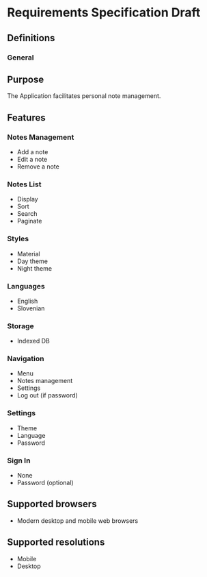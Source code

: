# Requirements Specification Draft


## Definitions

### General

## Purpose

The Application facilitates personal note management.



## Features

### Notes Management
 - Add a note
 - Edit a note
 - Remove a note

### Notes List
  - Display
  - Sort
  - Search
  - Paginate

### Styles
 - Material
 - Day theme
 - Night theme

### Languages
 - English
 - Slovenian

### Storage
 - Indexed DB

### Navigation
 - Menu
 - Notes management
 - Settings
 - Log out (if password)

### Settings
 - Theme
 - Language
 - Password

### Sign In
  - None
  - Password (optional)



## Supported browsers
 - Modern desktop and mobile web browsers



## Supported resolutions
 - Mobile
 - Desktop
